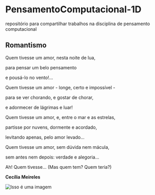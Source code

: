 # PensamentoComputacional-1D
repositório para compartilhar trabalhos na disciplina de pensamento computacional

## Romantismo

Quem tivesse um amor, nesta noite de lua,
<p> para pensar um belo pensamento
<p> e pousá-lo no vento!...
<p> Quem tivesse um amor - longe, certo e impossível -
<p> para se ver chorando, e gostar de chorar,
<p> e adormecer de lágrimas e luar!
<p> Quem tivesse um amor, e, entre o mar e as estrelas,
<p> partisse por nuvens, dormente e acordado,
<p> levitando apenas, pelo amor levado...
<p> Quem tivesse um amor, sem dúvida nem mácula,
<p> sem antes nem depois: verdade e alegoria...
<p> Ah! Quem tivesse... (Mas quem tem? Quem teria?)

__Cecília Meireles__

![Isso é uma imagem](https://i.pinimg.com/564x/1a/27/d7/1a27d7e42f9a4973f98ac0e70da69724.jpg)

